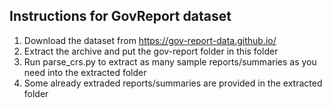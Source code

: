 ## Instructions for GovReport dataset
1. Download the dataset from https://gov-report-data.github.io/
2. Extract the archive and put the gov-report folder in this folder
3. Run parse_crs.py to extract as many sample reports/summaries as you need into the extracted folder
4. Some already extraded reports/summaries are provided in the extracted folder